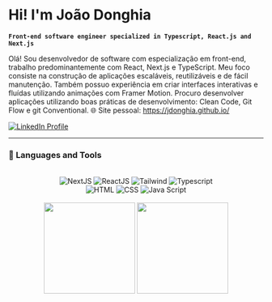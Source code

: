 # Hi! I'm João Donghia
**`Front-end software engineer specialized in Typescript, React.js and Next.js`**

Olá! Sou desenvolvedor de software com especialização em front-end, trabalho predominantemente com React, Next.js e TypeScript. Meu foco consiste na construção de aplicações escaláveis, reutilizáveis e de fácil manutenção. 
Também possuo experiência em criar interfaces interativas e fluídas utilizando animações com Framer Motion.
Procuro desenvolver aplicações utilizando boas práticas de desenvolvimento: Clean Code, Git Flow e git Conventional.
🌐 Site pessoal: https://jdonghia.github.io/

<div>                                                                              
  <a href="https://www.linkedin.com/in/joão-donghia-4a0379200/" target="_blank">
    <img src="https://img.shields.io/badge/-LinkedIn-%230077B5?style=for-the-badge&logo=linkedin&logoColor=white" alt="LinkedIn Profile">
  </a>
</div>

---

### 🧰 Languages and Tools

<div align="center"><br/>
  <img alt="NextJS" src="https://img.shields.io/badge/Next-black?style=for-the-badge&logo=next.js&logoColor=white" />
  <img alt="ReactJS" src="https://img.shields.io/badge/React-20232A?style=for-the-badge&logo=react&logoColor=61DAFB" />
  <img alt="Tailwind" src="https://img.shields.io/badge/Tailwind_CSS-38B2AC?style=for-the-badge&logo=tailwind-css&logoColor=white" />
  <img alt="Typescript" src="https://img.shields.io/badge/TypeScript-007ACC?style=for-the-badge&logo=typescript&logoColor=white" />
</div>
<div align="center" >
  <img alt="HTML" src="https://img.shields.io/badge/HTML5-E34F26?style=for-the-badge&logo=html5&logoColor=white" />
  <img alt="CSS" src="https://img.shields.io/badge/CSS3-1572B6?style=for-the-badge&logo=css3&logoColor=white" />
  <img alt="Java Script" src="https://img.shields.io/badge/JavaScript-F7DF1E?style=for-the-badge&logo=javascript&logoColor=black" />
</div>
<br/>


<div align="center">
  <img height="180em" src="https://github-readme-stats.vercel.app/api?username=jdonghia&show_icons=true&theme=react"/>
  <img height="180em" src="https://github-readme-stats.vercel.app/api/top-langs/?username=jdonghia&layout=compact&theme=react"/>
</div>





